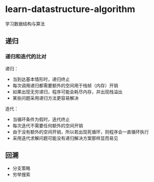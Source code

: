 # learn-datastructure-algorithm
学习数据结构与算法


## 递归

### 递归和迭代的比对

递归：
- 当到达基本情形时，递归终止
- 每次调用递归都需要额外的空间用于栈帧（内存）开销
- 如果出现无穷递归，程序可能会耗尽内存，并出现栈溢出
- 某些问题采用递归方法更容易解决

迭代：
- 当循环条件为假时，迭代终止
- 每次迭代不需要任何额外的空间开销
- 由于没有额外的空间开销，所以若出现死循环，则程序会一直循环执行
- 采用迭代求解问题可能没有递归解决方案那样显而易见

## 回溯

- 分支策略
- 穷举搜索